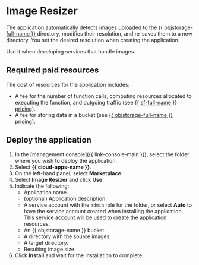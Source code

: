# Image Resizer

The application automatically detects images uploaded to the [{{ objstorage-full-name }}](../storage/) directory, modifies their resolution, and re-saves them to a new directory. You set the desired resolution when creating the application.

Use it when developing services that handle images.

## Required paid resources

The cost of resources for the application includes:
* A fee for the number of function calls, computing resources allocated to executing the function, and outgoing traffic (see [{{ sf-full-name }} pricing](../functions/pricing.md)).
* A fee for storing data in a bucket (see [{{ objstorage-full-name }} pricing](../storage/pricing.md)).

## Deploy the application

1. In the [management console]({{ link-console-main }}), select the folder where you wish to deploy the application.
1. Select **{{ cloud-apps-name }}**.
1. On the left-hand panel, select **Marketplace**.
1. Select **Image Resizer** and click **Use**.
1. Indicate the following:
   * Application name.
   * (optional) Application description.
   * A service account with the `admin` role for the folder, or select **Auto** to have the service account created when installing the application. This service account will be used to create the application resources.
   * An {{ objstorage-name }} bucket.
   * A directory with the source images.
   * A target directory.
   * Resulting image size.
1. Click **Install** and wait for the installation to complete.
